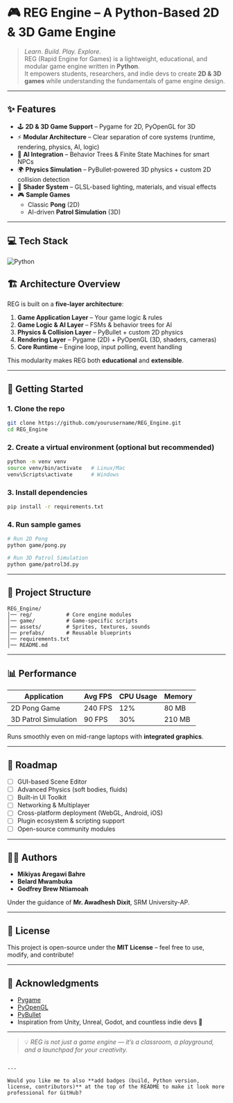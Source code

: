# 🎮 REG Engine – A Python-Based 2D & 3D Game Engine

> *Learn. Build. Play. Explore.*  
> REG (Rapid Engine for Games) is a lightweight, educational, and modular game engine written in **Python**.  
It empowers students, researchers, and indie devs to create **2D & 3D games** while understanding the fundamentals of game engine design.

---

## ✨ Features

- 🕹️ **2D & 3D Game Support** – Pygame for 2D, PyOpenGL for 3D  
- ⚡ **Modular Architecture** – Clear separation of core systems (runtime, rendering, physics, AI, logic)  
- 🤖 **AI Integration** – Behavior Trees & Finite State Machines for smart NPCs  
- 🌍 **Physics Simulation** – PyBullet-powered 3D physics + custom 2D collision detection  
- 🎨 **Shader System** – GLSL-based lighting, materials, and visual effects  
- 🎮 **Sample Games**  
  - Classic **Pong** (2D)  
  - AI-driven **Patrol Simulation** (3D)  

---

## 💻 Tech Stack

![Python](https://img.shields.io/badge/python-3670A0?style=for-the-badge&logo=python&logoColor=ffdd54)

## 🏗️ Architecture Overview

REG is built on a **five-layer architecture**:

1. **Game Application Layer** – Your game logic & rules  
2. **Game Logic & AI Layer** – FSMs & behavior trees for AI  
3. **Physics & Collision Layer** – PyBullet + custom 2D physics  
4. **Rendering Layer** – Pygame (2D) + PyOpenGL (3D, shaders, cameras)  
5. **Core Runtime** – Engine loop, input polling, event handling  

This modularity makes REG both **educational** and **extensible**.

---

## 🚀 Getting Started

### 1. Clone the repo
```bash
git clone https://github.com/yourusername/REG_Engine.git
cd REG_Engine
````

### 2. Create a virtual environment (optional but recommended)

```bash
python -m venv venv
source venv/bin/activate   # Linux/Mac
venv\Scripts\activate      # Windows
```

### 3. Install dependencies

```bash
pip install -r requirements.txt
```

### 4. Run sample games

```bash
# Run 2D Pong
python game/pong.py

# Run 3D Patrol Simulation
python game/patrol3d.py
```

---

## 📂 Project Structure

```
REG_Engine/
│── reg/           # Core engine modules
│── game/          # Game-specific scripts
│── assets/        # Sprites, textures, sounds
│── prefabs/       # Reusable blueprints
│── requirements.txt
│── README.md
```

---

## 📊 Performance

| Application          | Avg FPS | CPU Usage | Memory |
| -------------------- | ------- | --------- | ------ |
| 2D Pong Game         | 240 FPS | 12%       | 80 MB  |
| 3D Patrol Simulation | 90 FPS  | 30%       | 210 MB |

Runs smoothly even on mid-range laptops with **integrated graphics**.

---

## 🎯 Roadmap

* [ ] GUI-based Scene Editor
* [ ] Advanced Physics (soft bodies, fluids)
* [ ] Built-in UI Toolkit
* [ ] Networking & Multiplayer
* [ ] Cross-platform deployment (WebGL, Android, iOS)
* [ ] Plugin ecosystem & scripting support
* [ ] Open-source community modules

---

## 👨‍💻 Authors
* **Mikiyas Aregawi Bahre**
* **Belard Mwambuka**
* **Godfrey Brew Ntiamoah**


Under the guidance of **Mr. Awadhesh Dixit**, SRM University-AP.

---

## 📝 License

This project is open-source under the **MIT License** – feel free to use, modify, and contribute!

---

## 🌟 Acknowledgments

* [Pygame](https://www.pygame.org/docs/)
* [PyOpenGL](http://pyopengl.sourceforge.net/)
* [PyBullet](https://github.com/bulletphysics/bullet3)
* Inspiration from Unity, Unreal, Godot, and countless indie devs 🚀

---

> 💡 *REG is not just a game engine — it’s a classroom, a playground, and a launchpad for your creativity.*

```

---

Would you like me to also **add badges (build, Python version, license, contributors)** at the top of the README to make it look more professional for GitHub?
```

